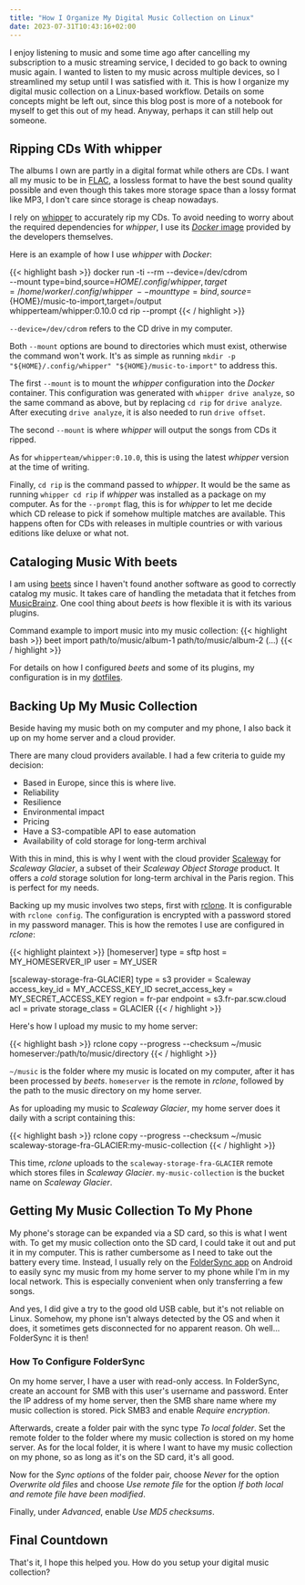 ```yaml
---
title: "How I Organize My Digital Music Collection on Linux"
date: 2023-07-31T10:43:16+02:00
---
```


I enjoy listening to music and some time ago after cancelling my subscription to
a music streaming service, I decided to go back to owning music again. I
wanted to listen to my music across multiple devices, so I streamlined my setup
until I was satisfied with it. This is how I organize my digital music
collection on a Linux-based workflow. Details on some concepts might be left
out, since this blog post is more of a notebook for myself to get this out of my
head. Anyway, perhaps it can still help out someone.

## Ripping CDs With whipper

The albums I own are partly in a digital format while others are CDs. I want all
my music to be in [FLAC](https://en.wikipedia.org/wiki/FLAC), a lossless format
to have the best sound quality possible and even though this takes more storage
space than a lossy format like MP3, I don't care since storage is cheap nowadays.

I rely on [whipper](https://github.com/whipper-team/whipper) to accurately rip
my CDs. To avoid needing to worry about the required dependencies for *whipper*,
I use its [*Docker* image](https://hub.docker.com/r/whipperteam/whipper)
provided by the developers themselves.

Here is an example of how I use *whipper* with *Docker*:

<!-- markdownlint-disable -->
{{< highlight bash >}}
docker run -ti --rm --device=/dev/cdrom \
--mount type=bind,source=${HOME}/.config/whipper,target=/home/worker/.config/whipper \
--mount type=bind,source=${HOME}/music-to-import,target=/output \
whipperteam/whipper:0.10.0 cd rip --prompt
{{< / highlight >}}
<!-- markdownlint-enable -->

`--device=/dev/cdrom` refers to the CD drive in my computer.

Both `--mount` options are bound to directories which must exist, otherwise the
command won't work. It's as simple as running `mkdir -p "${HOME}/.config/whipper"
"${HOME}/music-to-import"` to address this.

The first `--mount` is to mount the *whipper* configuration into the *Docker*
container. This configuration was generated with `whipper drive analyze`, so the
same command as above, but by replacing `cd rip` for `drive analyze`. After
executing `drive analyze`, it is also needed to run `drive offset`.

The second `--mount` is where *whipper* will output the songs from CDs it ripped.

As for `whipperteam/whipper:0.10.0`, this is using the latest *whipper* version at
the time of writing.

Finally, `cd rip` is the command passed to *whipper*. It would be the same as
running `whipper cd rip` if *whipper* was installed as a package on my computer.
As for the `--prompt` flag, this is for *whipper* to let me decide which CD
release to pick if somehow multiple matches are available. This happens often
for CDs with releases in multiple countries or with various editions like deluxe
or what not.

## Cataloging Music With beets

I am using [beets](https://beets.io/) since I haven't found another software as
good to correctly catalog my music. It takes care of handling the metadata
that it fetches from [MusicBrainz](https://musicbrainz.org/). One cool thing
about *beets* is how flexible it is with its various plugins.

Command example to import music into my music collection:
{{< highlight bash >}}
beet import path/to/music/album-1 path/to/music/album-2 (...)
{{< / highlight >}}

For details on how I configured *beets* and some of its plugins, my configuration
is in my
[dotfiles](https://github.com/dmarcoux/dotfiles/blob/09696224f416e37c57233c09e08e0b3267ddf332/home-manager/beets.nix).

## Backing Up My Music Collection

Beside having my music both on my computer and my phone, I also back it up on my
home server and a cloud provider.

There are many cloud providers available. I had a few criteria to guide my
decision:

- Based in Europe, since this is where live.
- Reliability
- Resilience
- Environmental impact
- Pricing
- Have a S3-compatible API to ease automation
- Availability of cold storage for long-term archival

With this in mind, this is why I went with the cloud provider
[Scaleway](https://www.scaleway.com/) for *Scaleway Glacier*, a subset of their
*Scaleway Object Storage* product. It offers a *cold* storage solution for
long-term archival in the Paris region. This is perfect for my needs.

Backing up my music involves two steps, first with
[rclone](https://rclone.org/). It is configurable with `rclone config`. The
configuration is encrypted with a password stored in my password manager. This
is how the remotes I use are configured in *rclone*:

{{< highlight plaintext >}}
[homeserver]
type = sftp
host = MY_HOMESERVER_IP
user = MY_USER

[scaleway-storage-fra-GLACIER]
type = s3
provider = Scaleway
access_key_id = MY_ACCESS_KEY_ID
secret_access_key = MY_SECRET_ACCESS_KEY
region = fr-par
endpoint = s3.fr-par.scw.cloud
acl = private
storage_class = GLACIER
{{< / highlight >}}

Here's how I upload my music to my home server:

{{< highlight bash >}}
rclone copy --progress --checksum ~/music homeserver:/path/to/music/directory
{{< / highlight >}}

`~/music` is the folder where my music is located on my computer, after it has
been processed by *beets*. `homeserver` is the remote in *rclone*, followed by
the path to the music directory on my home server.

As for uploading my music to *Scaleway Glacier*, my home server does it daily
with a script containing this:

{{< highlight bash >}}
rclone copy --progress --checksum ~/music scaleway-storage-fra-GLACIER:my-music-collection
{{< / highlight >}}

This time, *rclone* uploads to the `scaleway-storage-fra-GLACIER` remote which
stores files in *Scaleway Glacier*. `my-music-collection` is the bucket name on
*Scaleway Glacier*.

## Getting My Music Collection To My Phone

My phone's storage can be expanded via a SD card, so this is what I went with.
To get my music collection onto the SD card, I could take it out and put it in
my computer. This is rather cumbersome as I need to take out the battery every
time. Instead, I usually rely on the [FolderSync app](https://foldersync.io/) on
Android to easily sync my music from my home server to my phone while I'm in my
local network. This is especially convenient when only transferring a few songs.

And yes, I did give a try to the good old USB cable, but it's not reliable on
Linux. Somehow, my phone isn't always detected by the OS and when it does, it
sometimes gets disconnected for no apparent reason. Oh well... FolderSync it is
then!

### How To Configure FolderSync

On my home server, I have a user with read-only access. In FolderSync, create an
account for SMB with this user's username and password. Enter the IP address of
my home server, then the SMB share name where my music collection is stored.
Pick SMB3 and enable *Require encryption*.

Afterwards, create a folder pair with the sync type *To local folder*. Set the
remote folder to the folder where my music collection is stored on my home
server. As for the local folder, it is where I want to have my music collection
on my phone, so as long as it's on the SD card, it's all good.

Now for the *Sync options* of the folder pair, choose *Never* for the option
*Overwrite old files* and choose *Use remote file* for the option *If both local
and remote file have been modified*.

Finally, under *Advanced*, enable *Use MD5 checksums*.

## Final Countdown

That's it, I hope this helped you. How do you setup your digital music
collection?
